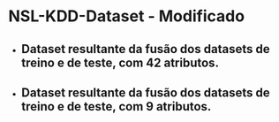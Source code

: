# NSL-KDD-Dataset - Modificado

* ## Dataset resultante da fusão dos datasets de treino e de teste, com 42 atributos.
* ## Dataset resultante da fusão dos datasets de treino e de teste, com 9 atributos.
